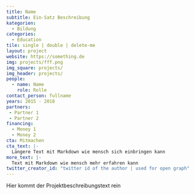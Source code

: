 ```yaml
---
title: Name
subtitle: Ein-Satz Beschreibung
kategorien:
  - Bildung
categories:
  - Education
tile: single | double | delete-me
layout: project
website: https://something.de
img: projects/fff.png
img_square: projects/
img_header: projects/
people:
  - name: Name
    role: Rolle
contact_person: fullname
years: 2015 - 2018
partners:
 - Partner 1
 - Partner 2
financing:
  - Money 1
  - Money 2
cta: Mitmachen
cta_text: |-
  Längere Text mit Markdown wie mensch sich einbringen kann
more_text: |-
  Text mit Markdown wie mensch mehr erfahren kann
twitter_creator_id: "twitter id of the author | used for open graph"
---
```


Hier kommt der Projektbeschreibungstext rein
